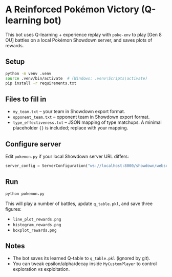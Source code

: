 # A Reinforced Pokémon Victory (Q-learning bot)

This bot uses Q-learning + experience replay with `poke-env` to play [Gen 8 OU] battles on a local Pokémon Showdown server, and saves plots of rewards.

## Setup
```bash
python -m venv .venv
source .venv/bin/activate  # (Windows: .venv\Scripts\activate)
pip install -r requirements.txt
```

## Files to fill in
- `my_team.txt` – your team in Showdown export format.
- `opponent_team.txt` – opponent team in Showdown export format.
- `type_effectiveness.txt` – JSON mapping of type matchups. A minimal placeholder `{}` is included; replace with your mapping.

## Configure server
Edit `pokemon.py` if your local Showdown server URL differs:
```py
server_config = ServerConfiguration("ws://localhost:8000/showdown/websocket", None)
```

## Run
```bash
python pokemon.py
```

This will play a number of battles, update `q_table.pkl`, and save three figures:
- `line_plot_rewards.png`
- `histogram_rewards.png`
- `boxplot_rewards.png`

## Notes
- The bot saves its learned Q-table to `q_table.pkl` (ignored by git).
- You can tweak epsilon/alpha/decay inside `MyCustomPlayer` to control exploration vs exploitation.
